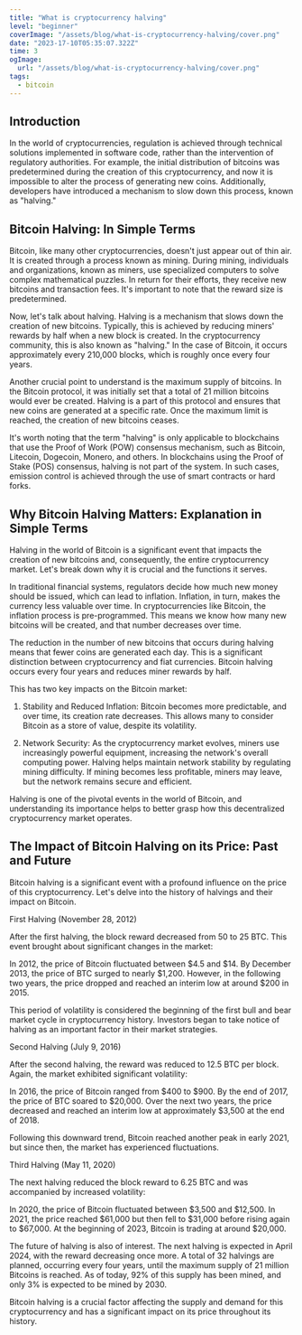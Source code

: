 ```yaml
---
title: "What is cryptocurrency halving"
level: "beginner"
coverImage: "/assets/blog/what-is-cryptocurrency-halving/cover.png"
date: "2023-17-10T05:35:07.322Z"
time: 3
ogImage:
  url: "/assets/blog/what-is-cryptocurrency-halving/cover.png"
tags:
  - bitcoin
---
```



## Introduction
In the world of cryptocurrencies, regulation is achieved through technical solutions implemented in software code, rather than the intervention of regulatory authorities. For example, the initial distribution of bitcoins was predetermined during the creation of this cryptocurrency, and now it is impossible to alter the process of generating new coins. Additionally, developers have introduced a mechanism to slow down this process, known as "halving."

## Bitcoin Halving: In Simple Terms

Bitcoin, like many other cryptocurrencies, doesn't just appear out of thin air. It is created through a process known as mining. During mining, individuals and organizations, known as miners, use specialized computers to solve complex mathematical puzzles. In return for their efforts, they receive new bitcoins and transaction fees. It's important to note that the reward size is predetermined.

Now, let's talk about halving. Halving is a mechanism that slows down the creation of new bitcoins. Typically, this is achieved by reducing miners' rewards by half when a new block is created. In the cryptocurrency community, this is also known as "halving." In the case of Bitcoin, it occurs approximately every 210,000 blocks, which is roughly once every four years.

Another crucial point to understand is the maximum supply of bitcoins. In the Bitcoin protocol, it was initially set that a total of 21 million bitcoins would ever be created. Halving is a part of this protocol and ensures that new coins are generated at a specific rate. Once the maximum limit is reached, the creation of new bitcoins ceases.

It's worth noting that the term "halving" is only applicable to blockchains that use the Proof of Work (POW) consensus mechanism, such as Bitcoin, Litecoin, Dogecoin, Monero, and others. In blockchains using the Proof of Stake (POS) consensus, halving is not part of the system. In such cases, emission control is achieved through the use of smart contracts or hard forks.

## Why Bitcoin Halving Matters: Explanation in Simple Terms

Halving in the world of Bitcoin is a significant event that impacts the creation of new bitcoins and, consequently, the entire cryptocurrency market. Let's break down why it is crucial and the functions it serves.

In traditional financial systems, regulators decide how much new money should be issued, which can lead to inflation. Inflation, in turn, makes the currency less valuable over time. In cryptocurrencies like Bitcoin, the inflation process is pre-programmed. This means we know how many new bitcoins will be created, and that number decreases over time.

The reduction in the number of new bitcoins that occurs during halving means that fewer coins are generated each day. This is a significant distinction between cryptocurrency and fiat currencies. Bitcoin halving occurs every four years and reduces miner rewards by half.

This has two key impacts on the Bitcoin market:

1. Stability and Reduced Inflation: Bitcoin becomes more predictable, and over time, its creation rate decreases. This allows many to consider Bitcoin as a store of value, despite its volatility.

2. Network Security: As the cryptocurrency market evolves, miners use increasingly powerful equipment, increasing the network's overall computing power. Halving helps maintain network stability by regulating mining difficulty. If mining becomes less profitable, miners may leave, but the network remains secure and efficient.

Halving is one of the pivotal events in the world of Bitcoin, and understanding its importance helps to better grasp how this decentralized cryptocurrency market operates.

## The Impact of Bitcoin Halving on its Price: Past and Future

Bitcoin halving is a significant event with a profound influence on the price of this cryptocurrency. Let's delve into the history of halvings and their impact on Bitcoin.

First Halving (November 28, 2012)

After the first halving, the block reward decreased from 50 to 25 BTC. This event brought about significant changes in the market:

In 2012, the price of Bitcoin fluctuated between $4.5 and $14.
By December 2013, the price of BTC surged to nearly $1,200.
However, in the following two years, the price dropped and reached an interim low at around $200 in 2015.

This period of volatility is considered the beginning of the first bull and bear market cycle in cryptocurrency history. Investors began to take notice of halving as an important factor in their market strategies.

Second Halving (July 9, 2016)

After the second halving, the reward was reduced to 12.5 BTC per block. Again, the market exhibited significant volatility:

In 2016, the price of Bitcoin ranged from $400 to $900.
By the end of 2017, the price of BTC soared to $20,000.
Over the next two years, the price decreased and reached an interim low at approximately $3,500 at the end of 2018.

Following this downward trend, Bitcoin reached another peak in early 2021, but since then, the market has experienced fluctuations.

Third Halving (May 11, 2020)

The next halving reduced the block reward to 6.25 BTC and was accompanied by increased volatility:

In 2020, the price of Bitcoin fluctuated between $3,500 and $12,500.
In 2021, the price reached $61,000 but then fell to $31,000 before rising again to $67,000.
At the beginning of 2023, Bitcoin is trading at around $20,000.

The future of halving is also of interest. The next halving is expected in April 2024, with the reward decreasing once more. A total of 32 halvings are planned, occurring every four years, until the maximum supply of 21 million Bitcoins is reached. As of today, 92% of this supply has been mined, and only 3% is expected to be mined by 2030.

Bitcoin halving is a crucial factor affecting the supply and demand for this cryptocurrency and has a significant impact on its price throughout its history.
